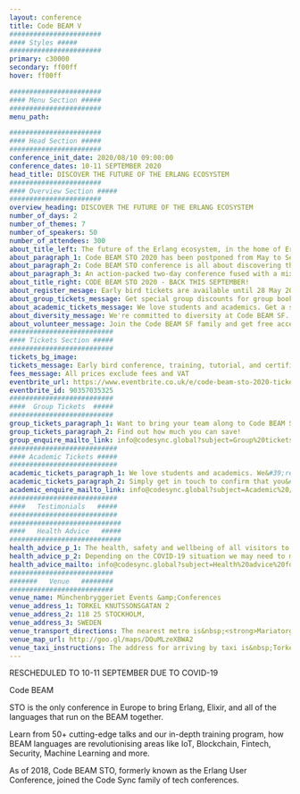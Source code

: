 ```yaml
---
layout: conference
title: Code BEAM V
#######################
#### Styles #####
#######################
primary: c30000
secondary: ff00ff
hover: ff00ff

#######################
#### Menu Section #####
#######################
menu_path:

#######################
#### Head Section #####
#######################
conference_init_date: 2020/08/10 09:00:00
conference_dates: 10-11 SEPTEMBER 2020
head_title: DISCOVER THE FUTURE OF THE ERLANG ECOSYSTEM
#######################
#### Overview Section #####
#######################
overview_heading: DISCOVER THE FUTURE OF THE ERLANG ECOSYSTEM
number_of_days: 2
number_of_themes: 7
number_of_speakers: 50
number_of_attendees: 300
about_title_left: The future of the Erlang ecosystem, in the home of Erlang
about_paragraph_1: Code BEAM STO 2020 has been postponed from May to September 2020 due to public health concerns around COVID-19.
about_paragraph_2: Code BEAM STO conference is all about discovering the future of the Erlang Ecosystem and bringing together developers as a community to share knowledge &amp; ideas, learn from each other and inspire to invent the future.
about_paragraph_3: An action-packed two-day conference fused with a mix of talks on innovation and open-source applications based on Erlang, OTP, Elixir, LFE, BEAM and other emerging technologies!
about_title_right: CODE BEAM STO 2020 - BACK THIS SEPTEMBER!
about_register_mesage: Early bird tickets are available until 28 May 2020.&nbsp;
about_group_tickets_message: Get special group discounts for group bookings.&nbsp;
about_academic_tickets_message: We love students and academics. Get a special academic discount.
about_diversity_message: We're committed to diversity at Code BEAM SF. Applications are open until 27 July 2020.
about_volunteer_message: Join the Code BEAM SF family and get free access to the conference! Applications are open until 27 August 2020.
##########################
#### Tickets Section #####
##########################
tickets_bg_image:
tickets_message: Early bird conference, training, tutorial, and certification places will be available until 23:59 CEST 28 May 2020.
fees_message: All prices exclude fees and VAT
eventbrite_url: https://www.eventbrite.co.uk/e/code-beam-sto-2020-tickets-90357035325
eventbrite_id: 90357035325
##########################
####  Group Tickets  #####
##########################
group_tickets_paragraph_1: Want to bring your team along to Code BEAM STO? We have group discounts for conference, training and&nbsp;tutorial tickets available.
group_tickets_paragraph_2: Find out how much you can save!
group_enquire_mailto_link: info@codesync.global?subject=Group%20tickets%20for%20Code%20BEAM%20STO%2020
###########################
#### Academic Tickets #####
###########################
academic_tickets_paragraph_1: We love students and academics. We&#39;re thrilled to offer&nbsp;special discounts to academics and students who would like to attend Code BEAM STO.
academic_tickets_paragraph_2: Simply get in touch to confirm that you&#39;re a student/academic and we will release the discount code.&nbsp;
academic_enquire_mailto_link: info@codesync.global?subject=Academic%20/%20Student%20tickets%20for%20Code%20BEAM%20STO%2020
###########################
####   Testimonials   #####
###########################
############################
####   Health Advice   #####
############################
health_advice_p_1: The health, safety and wellbeing of all visitors to our events is of the utmost importance. We are currently monitoring the effect of the outbreak of&nbsp;coronavirus disease (COVID-19) upon our conferences and would like to let you know that&nbsp;Code BEAM STO is still going ahead. If that changes we will notify all ticket holders immediately and post a further statement here.
health_advice_p_2: Depending on the COVID-19 situation we may need to make changes to the format and/or date of the event. If it becomes necessary to cancel Code BEAM STO entirely, we will issue a full refund to everyone attending. We will not be able to refund any travel or accommodation costs and recommend that all visitors take out appropriate travel insurance to cover any cancellations due to events outside our control
health_advice_mailto: info@codesync.global?subject=Health%20advice%20for%20Code%20BEAM%20STO
##########################
#######   Venue   ########
##########################
venue_name: Münchenbryggeriet Events &amp;Conferences
venue_address_1: TORKEL KNUTSSONSGATAN 2
venue_address_2: 118 25 STOCKHOLM,
venue_address_3: SWEDEN
venue_transport_directions: The nearest metro is&nbsp;<strong>Mariatorget T-bana&lrm;</strong>,&nbsp;exit Torkel Knutssonsgatan. The Google Maps can be a bit misleading when you type in &quot;Mariatorget T-bana&quot;, so to save yourself some walking, we recommend taking this exit (close to Krukmakargatan).
venue_map_url: http://goo.gl/maps/DQuMLzeXBWA2
venue_taxi_instructions: The address for arriving by taxi is&nbsp;Torkel Knutssonsgatan 2, 118 25 Stockholm.
---
```


RESCHEDULED TO 10-11 SEPTEMBER DUE TO COVID-19

Code BEAM

STO is the only conference in Europe to bring Erlang, Elixir, and
all of the languages that run on the BEAM together.

Learn from 50+ cutting-edge talks and our in-depth training program,
how BEAM languages are revolutionising areas like IoT, Blockchain,
Fintech, Security, Machine Learning and more.

As of 2018, Code BEAM STO, formerly known as the Erlang User
Conference, joined the Code Sync family of tech conferences.
